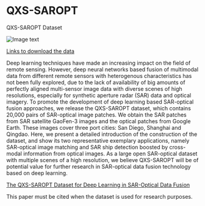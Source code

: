 # QXS-SAROPT
QXS-SAROPT Dataset

![Image text](https://github.com/yaoxu008/QXS-SAROPT/blob/main/QXS-SAROPT.png)


[Links to download the data](https://www.wenjuan.com/s/UZBZJv5GwL/)

Deep learning techniques have made an increasing impact on the field of remote sensing. However, deep neural networks based fusion of multimodal data from different remote
sensors with heterogenous characteristics has not been fully explored, due to the lack of availability of big amounts of perfectly aligned multi-sensor image data with diverse scenes of high resolutions, especially for synthetic aperture radar (SAR) data and optical imagery. To promote the development of deep learning based SAR-optical fusion approaches, we release the QXS-SAROPT dataset, which contains 20,000 pairs of SAR-optical image patches. We obtain the SAR patches from SAR satellite GaoFen-3 images and the optical patches from Google Earth. These images cover three port cities: San Diego, Shanghai and Qingdao. Here, we present a detailed introduction of the construction of the dataset, and show its two representative exemplary applications, namely SAR-optical image matching and SAR ship detection boosted by cross-modal information from optical images. As a large open SAR-optical dataset with multiple scenes of a high resolution, we believe QXS-SAROPT will be of potential value for further research in SAR-optical data fusion
technology based on deep learning.

[The QXS-SAROPT Dataset for Deep Learning in SAR-Optical Data Fusion](https://arxiv.org/pdf/2103.08259.pdf)

This paper must be cited when the dataset is used for research purposes.
